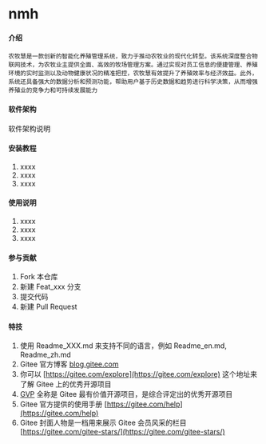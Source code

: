 # nmh

#### 介绍
 	农牧慧是一款创新的智能化养殖管理系统，致力于推动农牧业的现代化转型。该系统深度整合物联网技术，为农牧业主提供全面、高效的牧场管理方案。通过实现对员工信息的便捷管理、养殖环境的实时监测以及动物健康状况的精准把控，农牧慧有效提升了养殖效率与经济效益。此外，系统还具备强大的数据分析和预测功能，帮助用户基于历史数据和趋势进行科学决策，从而增强养殖业的竞争力和可持续发展能力

#### 软件架构
软件架构说明

#### 安装教程

1.  xxxx
2.  xxxx
3.  xxxx

#### 使用说明

1.  xxxx
2.  xxxx
3.  xxxx

#### 参与贡献

1.  Fork 本仓库
2.  新建 Feat_xxx 分支
3.  提交代码
4.  新建 Pull Request


#### 特技

1.  使用 Readme\_XXX.md 来支持不同的语言，例如 Readme\_en.md, Readme\_zh.md
2.  Gitee 官方博客 [blog.gitee.com](https://blog.gitee.com)
3.  你可以 [https://gitee.com/explore](https://gitee.com/explore) 这个地址来了解 Gitee 上的优秀开源项目
4.  [GVP](https://gitee.com/gvp) 全称是 Gitee 最有价值开源项目，是综合评定出的优秀开源项目
5.  Gitee 官方提供的使用手册 [https://gitee.com/help](https://gitee.com/help)
6.  Gitee 封面人物是一档用来展示 Gitee 会员风采的栏目 [https://gitee.com/gitee-stars/](https://gitee.com/gitee-stars/)
